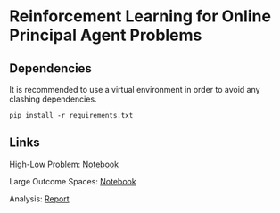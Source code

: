 # Reinforcement Learning for Online Principal Agent Problems

## Dependencies
It is recommended to use a virtual environment in order to avoid any clashing dependencies.

```console
pip install -r requirements.txt
```

## Links
High-Low Problem: [Notebook](HighLow_final.ipynb)

Large Outcome Spaces: [Notebook](ContEnv_final.ipynb)

Analysis: [Report](Report.pdf)